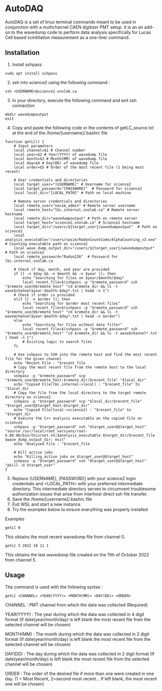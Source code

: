 # AutoDAQ
AutoDAQ is a set of linux terminal commands meant to be used in conjunction with a multichannel CAEN digitizer PMT setup. It is an an add-on to the wavedump code to perform data analysis specifically for Lucas Cell based scintillation measurement as a one-liner command. 


## Installation 

1. Install sshpass
```
sudo apt install sshpass
```

2. ssh into science2 using the following command :
```
ssh <USERNAME>@science2.snolab.ca
```
3. In your directory, execute the following command and exit ssh connection
```
mkdir wavedumpoutput
exit
```
4. Copy and paste the following code or the contents of getLC_source.txt at the end of the /home/[username]/.bashrc file
```
function getLC() {
    # Input parameters
    local channel=$1 # Channel number
    local year=$2 # Year(YYYY) of wavedump file
    local month=$3 # Month(MM) of wavedump file
    local day=$4 # Day(DD) of wavedump file
    local order=$5 # Order of the most recent file (1 being most recent)

    # User credentials and directories
    local target_user="[USERNAME]" # Username for science2
    local target_password="[PASSWORD]"  # Password for science2
    local local_dir="[LOCAL_PATH]" # Path on local machine

    # Remote server credentials and directories
    local remote_user="nasim_admin" # Remote server username
    local remote_host="lbc.internal.snolab.ca" # Remote server hostname
    local remote_dir="wavedumpoutput" # Path on remote server
    local target_host="science2.snolab.ca" # Science2 hostname
    local target_dir="/users/${target_user}/wavedumpoutput"  # Path on science2
    local analysis_executable="/users/nasim/RadonCountCode/AlphaCounting_v3.exe"  # Counting executable path on science2
    local wave_dump_output_dir="/users/${target_user}/wavedumpoutput"  # Path on science2
    local remote_password="Radon226"  # Password for lbc.internal.snolab.ca
    
    # Check if day, month, and year are provided
    if [[ -n $day && -n $month && -n $year ]]; then
        echo "Searching for files on $year/$month/$day"
        local recent_file=$(sshpass -p "$remote_password" ssh "$remote_user@$remote_host" "cd $remote_dir && ls -t wave$channel$year-$month-$day*.txt | head -n 1")
    # Check if order is provided
    elif [[ -n $order ]]; then
        echo "Searching for $order most recent files"
        local recent_file=$(sshpass -p "$remote_password" ssh "$remote_user@$remote_host" "cd $remote_dir && ls -t wave$channel$year-$month-$day*.txt | head -n $order")
    else
        echo "Searching for files without date filter"
        local recent_file=$(sshpass -p "$remote_password" ssh "$remote_user@$remote_host" "cd $remote_dir && ls -t wave$channel*.txt | head -n 1")
        # Existing logic to search files
    fi

    # Use sshpass to SSH into the remote host and find the most recent file for the given channel
	echo "Recent File : "$recent_file
    # Copy the most recent file from the remote host to the local directory
    sshpass -p "$remote_password" scp "$remote_user@$remote_host:$remote_dir/$recent_file" "$local_dir"
	echo "Copied File(lbc.internal->local) : "$recent_file" to "$local_dir
    # Copy the file from the local directory to the target remote directory on science2
    sshpass -p "$target_password" scp "$local_dir/$recent_file" "$target_user@$target_host:$target_dir"
	echo "Copied File(local->science2) : "$recent_file" to "$target_dir 
    # Execute the C++ analysis executable on the copied file on science2
    sshpass -p "$target_password" ssh "$target_user@$target_host" "source /usr/local/root_versions/root-6.08.06/bin/thisroot.sh;$analysis_executable $target_dir/$recent_file $wave_dump_output_dir; exit"
	echo "Analyzed File : "$recent_file

    # Kill active jobs
    echo "Killing active jobs on $target_user@$target_host"
    sshpass -p "$target_password" ssh "$target_user@$target_host" "pkill -U $target_user"
}
```

5. Replace [USERNAME], [PASSWORD] with your science2 login credentials and <LOCAL_PATH> with your preferred intermediate directory. This intermediate directory serves to circumvent troublesome authorization issues that arise from interhost direct ssh file transfer.
6. Save the /home/[username]/.bashrc file
7. Exit WSL and start a new instance
8. Try the examples below to ensure everything was properly installed

Examples
```
getLC 0
```
This obtains the most recent wavedump file from channel 0.

```
getLC 5 2022 10 11 1
```
This obtains the last wavedump file created on the 11th of October 2022 from channel 5. 

## Usage

The command is used with the following syntax : 
```
getLC <CHANNEL> <YEAR(YYYY)> <MONTH(MM)> <DAY(DD)> <ORDER>
```
CHANNEL : PMT channel from which the data was collected (Required)

YEAR(YYYY) : The year during which the data was collected in 4 digit format (If date(year/month/day) is left blank the most recent file from the selected channel will be chosen)

MONTH(MM) : The month during which the data was collected in 2 digit format (If date(year/month/day) is left blank the most recent file from the selected channel will be chosen)

DAY(DD) : The day during which the data was collected in 2 digit format (If date(year/month/day) is left blank the most recent file from the selected channel will be chosen)

ORDER : The order of the desired file if more than one were created in one day. (1 = Most Recent, 2=second most recent... If left blank, the most recent one will be chosen)
